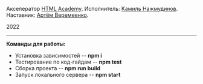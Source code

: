 <!-- # Одностраничный сайт компании "Smart Device" -->

Акселератор [HTML Academy](https://htmlacademy.ru/).
Исполнитель: [Камиль Нажмудинов](https://up.htmlacademy.ru/adaptive/22/user/253339).
Наставник: [Артём Веремеенко](https://github.com/ArtemVeremienko).

2022

---

**Команды для работы:**

* Установка зависимостей -- **npm i**
* Тестирование по код-гайдам -- **npm test**
* Сборка проекта -- **npm run build**
* Запуск локального сервера -- **npm start**
